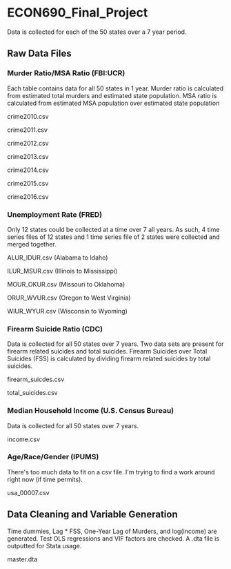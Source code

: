 # ECON690_Final_Project
Data is collected for each of the 50 states over a 7 year period.

## Raw Data Files

### Murder Ratio/MSA Ratio (FBI:UCR)
Each table contains data for all 50 states in 1 year.  Murder ratio is calculated from estimated total murders and estimated state population.  MSA ratio is calculated from estimated MSA population over estimated state population

crime2010.csv

crime2011.csv

crime2012.csv

crime2013.csv

crime2014.csv

crime2015.csv

crime2016.csv

### Unemployment Rate (FRED)
Only 12 states could be collected at a time over 7 all years.  As such, 4 time series files of 12 states and 1 time series file of 2 states were collected and merged together.

ALUR_IDUR.csv (Alabama to Idaho)

ILUR_MSUR.csv (Illinois to Mississippi)

MOUR_OKUR.csv (Missouri to Oklahoma)

ORUR_WVUR.csv (Oregon to West Virginia)

WIUR_WYUR.csv (Wisconsin to Wyoming)

### Firearm Suicide Ratio (CDC)
Data is collected for all 50 states over 7 years.  Two data sets are present for firearm related suicides and total suicides.  Firearm Suicides over Total Suicides (FSS) is calculated by dividing firearm related suicides by total suicides.

firearm_suicdes.csv

total_suicides.csv

### Median Household Income (U.S. Census Bureau)
Data is collected for all 50 states over 7 years.

income.csv

### Age/Race/Gender (IPUMS)
There's too much data to fit on a csv file.  I'm trying to find a work around right now (if time permits).

usa_00007.csv

## Data Cleaning and Variable Generation
Time dummies, Lag * FSS, One-Year Lag of Murders, and log(income) are generated.  Test OLS regressions and VIF factors are checked.  A .dta file is outputted for Stata usage.

master.dta
